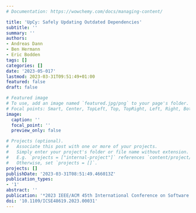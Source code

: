 ```yaml
---
# Documentation: https://wowchemy.com/docs/managing-content/

title: 'UpCy: Safely Updating Outdated Dependencies'
subtitle: ''
summary: ''
authors:
- Andreas Dann
- Ben Hermann
- Eric Bodden
tags: []
categories: []
date: '2023-05-017'
lastmod: 2023-03-31T09:51:49+01:00
featured: false
draft: false

# Featured image
# To use, add an image named `featured.jpg/png` to your page's folder.
# Focal points: Smart, Center, TopLeft, Top, TopRight, Left, Right, BottomLeft, Bottom, BottomRight.
image:
  caption: ''
  focal_point: ''
  preview_only: false

# Projects (optional).
#   Associate this post with one or more of your projects.
#   Simply enter your project's folder or file name without extension.
#   E.g. `projects = ["internal-project"]` references `content/project/deep-learning/index.md`.
#   Otherwise, set `projects = []`.
projects: []
publishDate: '2023-03-31T08:51:49.466013Z'
publication_types:
- '1'
abstract: ''
publication: '*2023 IEEE/ACM 45th International Conference on Software Engineering (ICSE)*'
doi: '10.1109/ICSE48619.2023.00031'
---
```

